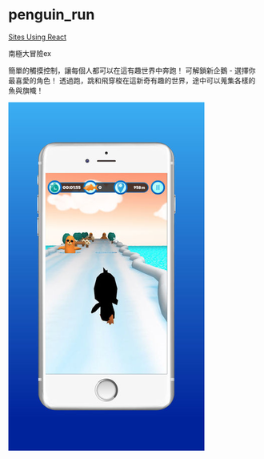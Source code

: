 # penguin_run
[Sites Using React](https://itunes.apple.com/tw/app/南極大冒險ex/id1104171446?mt=8&ign-msr=https%3A%2F%2Fitunes.apple.com%2Ftw%2Fapp%2F%25E5%258D%2597%25E6%25A5%25B5%25E5%25A4%25A7%25E5%2586%2592%25E9%259A%25AAex%2Fid1104171446%3Fl%3Dzh%26mt%3D8)


南極大冒險ex

簡單的觸摸控制，讓每個人都可以在這有趣世界中奔跑！
可解鎖新企鵝 - 選擇你最喜愛的角色！
透過跑，跳和飛穿梭在這新奇有趣的世界，途中可以蒐集各樣的魚與旗幟！

![penguin run](./392x696bb-2.jpg)
